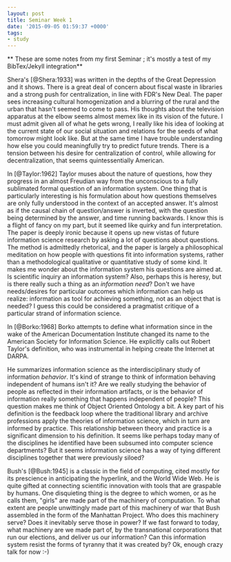 ```yaml
---
layout: post
title: Seminar Week 1
date: '2015-09-05 01:59:37 +0000'
tags:
- study
---
```


** These are some notes from my first Seminar ; it's mostly a test of my BibTex/Jekyll integration**

Shera's [@Shera:1933] was written in the depths of the Great Depression and it shows. There is a great deal of concern about fiscal waste in libraries and a strong push for centralization, in line with FDR's New Deal. The paper sees increasing cultural homogenization and a blurring of the rural and the urban that hasn't seemed to come to pass. His thoughts about the television apparatus at the elbow seems almost memex like in its vision of the future. I must admit given all of what he gets wrong, I really like his idea of looking at the current state of our social situation and relations for the seeds of what tomorrow might look like. But at the same time I have trouble understanding how else you could meaningfully try to predict future trends. There is a tension between his desire for centralization of control, while allowing for decentralization, that seems quintessentially American.

In [@Taylor:1962] Taylor muses about the nature of questions, how they progress in an almost Freudian way from the unconscious to a fully sublimated formal question of an information system. One thing that is particularly interesting is his formulation about how questions themselves are only fully understood in the context of an accepted answer. It's almost as if the causal chain of question/answer is inverted, with the question being determined by the answer, and time running backwards. I know this is a flight of fancy on my part, but it seemed like quirky and fun interpretation. The paper is deeply ironic because it opens up new vistas of future information science research by asking a lot of questions about questions. The method is admittedly rhetorical, and the paper is largely a philosophical meditation on how people with questions fit into information systems, rather than a methodological qualitative or quantitative study of some kind. It makes me wonder about the information system his questions are aimed at. Is scientific inquiry an information system? Also, perhaps this is heresy, but is there really such a thing as an *information need*? Don't we have needs/desires for particular outcomes which information can help us realize: information as tool for achieving something, not as an object that is needed? I guess this could be considered a pragmatist critique of a particular strand of information science.

In [@Borko:1968] Borko attempts to define what information since in the wake of the American Documentation Institute changed its name to the American Society for Information Science. He explicitly calls out Robert Taylor's definition, who was instrumental in helping create the Internet at DARPA.

He summarizes information science as the interdisciplinary study of information *behavior*. It's kind of strange to think of information behaving independent of humans isn't it? Are we really studying the behavior of people as reflected in their information artifacts, or is the behavior of information really something that happens independent of people? This question makes me think of Object Oriented Ontology a bit. A key part of his definition is the feedback loop where the traditional library and archive professions apply the theories of information science, which in turn are informed by practice. This relationship between theory and practice is a significant dimension to his definition. It seems like perhaps today many of the disciplines he identified have been subsumed into computer science departments? But it seems information science has a way of tying different disciplines together that were previously siloed?

Bush's [@Bush:1945] is a classic in the field of computing, cited mostly for its prescience in anticipating the hyperlink, and the World Wide Web. He is quite gifted at connecting scientific innovation with tools that are graspable by humans. One disquieting thing is the degree to which women, or as he calls them, "girls" are made part of the machinery of computation. To what extent are people unwittingly made part of this machinery of war that Bush assembled in the form of the Manhattan Project. Who does this machinery serve? Does it inevitably serve those in power? If we fast forward to today, what machinery are we made part of, by the transnational corporations that run our elections, and deliver us our information? Can this information system resist the forms of tyranny that it was created by? Ok, enough crazy talk for now :-)
